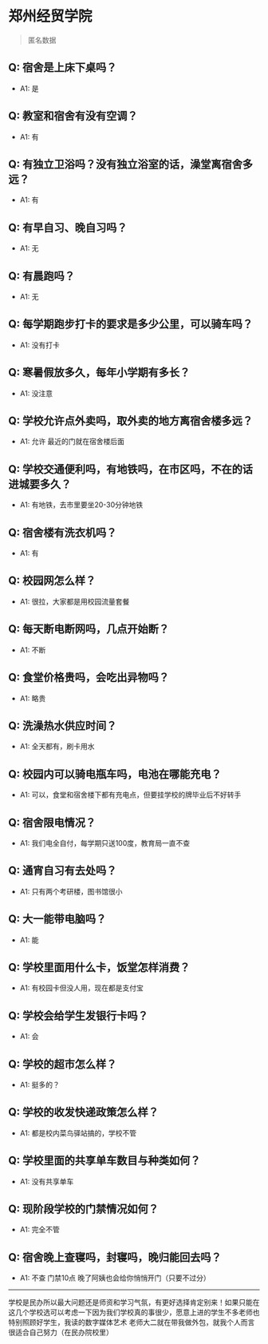 # 郑州经贸学院
> 匿名数据
## Q: 宿舍是上床下桌吗？
- A1: 是
## Q: 教室和宿舍有没有空调？
- A1: 有
## Q: 有独立卫浴吗？没有独立浴室的话，澡堂离宿舍多远？
- A1: 有
## Q: 有早自习、晚自习吗？
- A1: 无
## Q: 有晨跑吗？
- A1: 无
## Q: 每学期跑步打卡的要求是多少公里，可以骑车吗？
- A1: 没有打卡
## Q: 寒暑假放多久，每年小学期有多长？
- A1: 没注意
## Q: 学校允许点外卖吗，取外卖的地方离宿舍楼多远？
- A1: 允许 最近的门就在宿舍楼后面
## Q: 学校交通便利吗，有地铁吗，在市区吗，不在的话进城要多久？
- A1: 有地铁，去市里要坐20-30分钟地铁
## Q: 宿舍楼有洗衣机吗？
- A1: 有
## Q: 校园网怎么样？
- A1: 很拉，大家都是用校园流量套餐
## Q: 每天断电断网吗，几点开始断？
- A1: 不断
## Q: 食堂价格贵吗，会吃出异物吗？
- A1: 略贵
## Q: 洗澡热水供应时间？
- A1: 全天都有，刷卡用水
## Q: 校园内可以骑电瓶车吗，电池在哪能充电？
- A1: 可以，食堂和宿舍楼下都有充电点，但要挂学校的牌毕业后不好转手
## Q: 宿舍限电情况？
- A1: 我们电全自付，每学期只送100度，教育局一直不查
## Q: 通宵自习有去处吗？
- A1: 只有两个考研楼，图书馆很小
## Q: 大一能带电脑吗？
- A1: 能
## Q: 学校里面用什么卡，饭堂怎样消费？
- A1: 有校园卡但没人用，现在都是支付宝
## Q: 学校会给学生发银行卡吗？
- A1: 会
## Q: 学校的超市怎么样？
- A1: 挺多的？
## Q: 学校的收发快递政策怎么样？
- A1: 都是校内菜鸟驿站搞的，学校不管
## Q: 学校里面的共享单车数目与种类如何？
- A1: 没有共享单车
## Q: 现阶段学校的门禁情况如何？
- A1: 完全不管
## Q: 宿舍晚上查寝吗，封寝吗，晚归能回去吗？
- A1: 不查 门禁10点 晚了阿姨也会给你悄悄开门（只要不过分）
***
学校是民办所以最大问题还是师资和学习气氛，有更好选择肯定别来！如果只能在这几个学校选可以考虑一下因为我们学校真的事很少，愿意上进的学生不多老师也特别照顾好学生，我读的数字媒体艺术 老师大二就在带我做外包，就我个人而言很适合自己努力（在民办院校里）